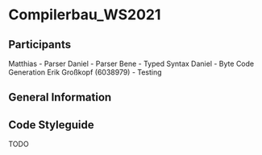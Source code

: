# Compilerbau_WS2021

## Participants
Matthias - Parser
Daniel - Parser
Bene - Typed Syntax
Daniel - Byte Code Generation
Erik Großkopf (6038979) - Testing

## General Information

## Code Styleguide
TODO
